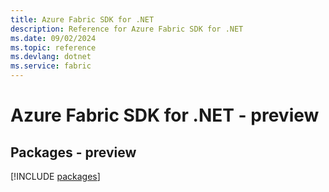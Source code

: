 ```yaml
---
title: Azure Fabric SDK for .NET
description: Reference for Azure Fabric SDK for .NET
ms.date: 09/02/2024
ms.topic: reference
ms.devlang: dotnet
ms.service: fabric
---
```

# Azure Fabric SDK for .NET - preview
## Packages - preview
[!INCLUDE [packages](fabric-index.md)]